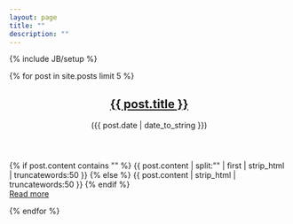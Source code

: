 ```yaml
---
layout: page
title: ""
description: ""
---
```

{% include JB/setup %}

{% for post in site.posts limit 5 %}
<article>
  <header>
    <h1><a href="{{ BASE_PATH }}{{ post.url }}">{{ post.title }}</a></h1>
    <p>(<time datetime="{{ post.date | date: "%Y-%m-%d" }}">{{ post.date | date_to_string }}</time>)</p>
  </header>
  <p class="entry-content">
    {% if post.content contains "<!-- read more -->" %}
        {{ post.content | split:"<!-- read more -->" | first | strip_html | truncatewords:50 }}
    {% else %}
        {{ post.content | strip_html | truncatewords:50 }}
    {% endif %}
    <br/>
    <a href="{{ post.url }}">Read more</a>
  </p>
</article>
{% endfor %}

